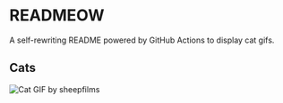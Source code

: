 # READMEOW

A self-rewriting README powered by GitHub Actions to display cat gifs.

## Cats

![Cat GIF by sheepfilms](https://media4.giphy.com/media/zZMTVkTeEfeEg/200.gif?cid=9acd02dazx9vngm8d01w7g7uj4silu5o1aminbf2c7ovvfwf&ep=v1_gifs_search&rid=200.gif&ct=g)
